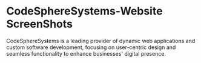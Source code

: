 # CodeSphereSystems-Website ScreenShots
 CodeSphereSystems is a leading provider of dynamic web applications and custom software development, focusing on user-centric design and seamless functionality to enhance businesses' digital presence.
